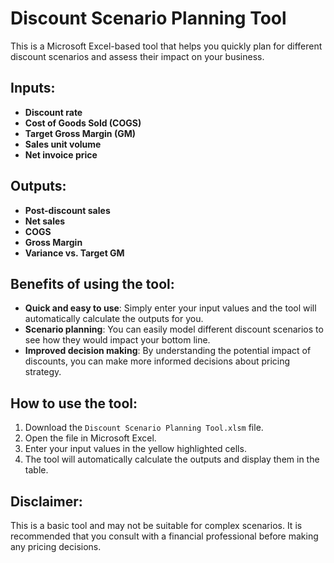 # Discount Scenario Planning Tool

This is a Microsoft Excel-based tool that helps you quickly plan for different discount scenarios and assess their impact on your business.

## Inputs:
- **Discount rate**
- **Cost of Goods Sold (COGS)**
- **Target Gross Margin (GM)**
- **Sales unit volume**
- **Net invoice price**

## Outputs:
- **Post-discount sales**
- **Net sales**
- **COGS**
- **Gross Margin**
- **Variance vs. Target GM**

## Benefits of using the tool:
- **Quick and easy to use**: Simply enter your input values and the tool will automatically calculate the outputs for you.
- **Scenario planning**: You can easily model different discount scenarios to see how they would impact your bottom line.
- **Improved decision making**: By understanding the potential impact of discounts, you can make more informed decisions about pricing strategy.

## How to use the tool:
1. Download the `Discount Scenario Planning Tool.xlsm` file.
2. Open the file in Microsoft Excel.
3. Enter your input values in the yellow highlighted cells.
4. The tool will automatically calculate the outputs and display them in the table.

## Disclaimer:
This is a basic tool and may not be suitable for complex scenarios. It is recommended that you consult with a financial professional before making any pricing decisions.
